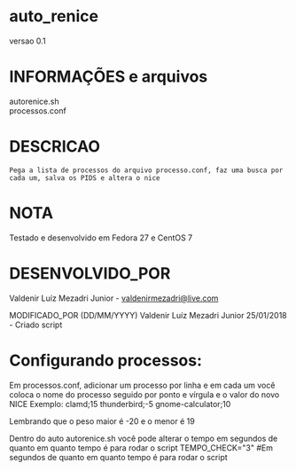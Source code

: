 # auto_renice
versao 0.1

# INFORMAÇÕES e arquivos
   autorenice.sh         
   processos.conf

# DESCRICAO
    Pega a lista de processos do arquivo processo.conf, faz uma busca por cada um, salva os PIDS e altera o nice

# NOTA
   Testado e desenvolvido em Fedora 27 e CentOS 7
   
#  DESENVOLVIDO_POR
  Valdenir Luíz Mezadri Junior			- valdenirmezadri@live.com

  MODIFICADO_POR		(DD/MM/YYYY)
  Valdenir Luíz Mezadri Junior	25/01/2018	- Criado script

# Configurando processos:
Em processos.conf, adicionar um processo por linha e em cada um você coloca o nome do processo seguido por ponto e vírgula e o valor do novo NICE
Exemplo:
clamd;15 
thunderbird;-5
gnome-calculator;10

Lembrando que o peso maior é -20 e o menor é 19

Dentro do auto autorenice.sh você pode alterar o tempo em segundos de quanto em quanto tempo é para rodar o script
TEMPO_CHECK="3" #Em segundos de quanto em quanto tempo é para rodar o script

